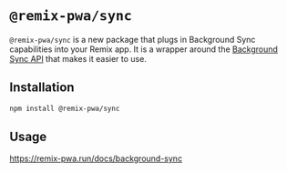 # `@remix-pwa/sync`

`@remix-pwa/sync` is a new package that plugs in Background Sync capabilities into your Remix app. It is a wrapper around the [Background Sync API](https://developer.mozilla.org/en-US/docs/Web/API/Background_Sync_API) that makes it easier to use.

## Installation

```bash
npm install @remix-pwa/sync
```

## Usage

https://remix-pwa.run/docs/background-sync
